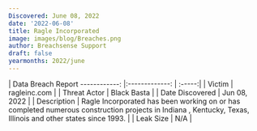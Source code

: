 ```yaml
---
Discovered: June 08, 2022
date: '2022-06-08'
title: Ragle Incorporated
image: images/blog/Breaches.png
author: Breachsense Support
draft: false
yearmonths: 2022/june
---
```



| Data Breach Report
------------:   |:-------------:    | :-----:|
| Victim    | ragleinc.com      | 
| Threat Actor    | Black Basta      | 
| Date Discovered    | Jun 08, 2022      | 
| Description    | Ragle Incorporated has been working on or has completed numerous construction projects in Indiana , Kentucky, Texas, Illinois and other states since 1993.      | 
| Leak Size    | N/A      | 

